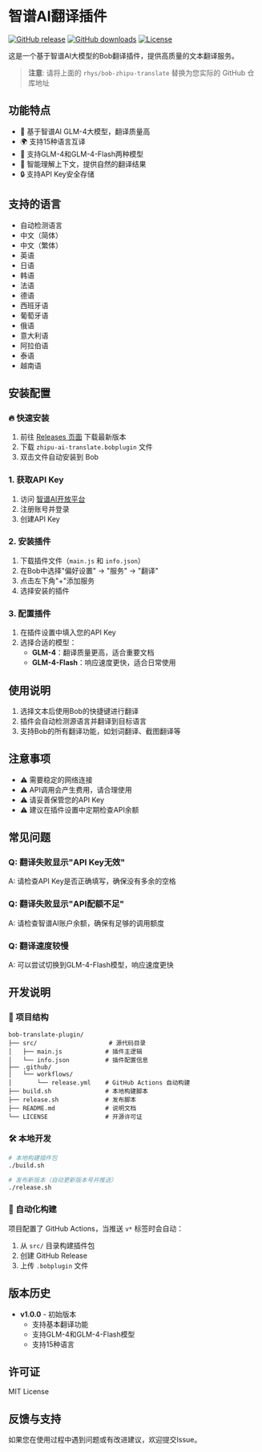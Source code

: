 # 智谱AI翻译插件

[![GitHub release](https://img.shields.io/github/v/release/rhys/bob-zhipu-translate)](https://github.com/rhys/bob-zhipu-translate/releases)
[![GitHub downloads](https://img.shields.io/github/downloads/rhys/bob-zhipu-translate/total)](https://github.com/rhys/bob-zhipu-translate/releases)
[![License](https://img.shields.io/github/license/rhys/bob-zhipu-translate)](LICENSE)

这是一个基于智谱AI大模型的Bob翻译插件，提供高质量的文本翻译服务。

> **注意**: 请将上面的 `rhys/bob-zhipu-translate` 替换为您实际的 GitHub 仓库地址

## 功能特点

- 🤖 基于智谱AI GLM-4大模型，翻译质量高
- 🌍 支持15种语言互译
- 🚀 支持GLM-4和GLM-4-Flash两种模型
- 📝 智能理解上下文，提供自然的翻译结果
- 🔒 支持API Key安全存储

## 支持的语言

- 自动检测语言
- 中文（简体）
- 中文（繁体）
- 英语
- 日语
- 韩语
- 法语
- 德语
- 西班牙语
- 葡萄牙语
- 俄语
- 意大利语
- 阿拉伯语
- 泰语
- 越南语

## 安装配置

### 🔥 快速安装

1. 前往 [Releases 页面](https://github.com/rhys/bob-zhipu-translate/releases) 下载最新版本
2. 下载 `zhipu-ai-translate.bobplugin` 文件
3. 双击文件自动安装到 Bob

### 1. 获取API Key
1. 访问 [智谱AI开放平台](https://open.bigmodel.cn/)
2. 注册账号并登录
3. 创建API Key

### 2. 安装插件
1. 下载插件文件（`main.js` 和 `info.json`）
2. 在Bob中选择"偏好设置" -> "服务" -> "翻译"
3. 点击左下角"+"添加服务
4. 选择安装的插件

### 3. 配置插件
1. 在插件设置中填入您的API Key
2. 选择合适的模型：
   - **GLM-4**：翻译质量更高，适合重要文档
   - **GLM-4-Flash**：响应速度更快，适合日常使用

## 使用说明

1. 选择文本后使用Bob的快捷键进行翻译
2. 插件会自动检测源语言并翻译到目标语言
3. 支持Bob的所有翻译功能，如划词翻译、截图翻译等

## 注意事项

- ⚠️ 需要稳定的网络连接
- ⚠️ API调用会产生费用，请合理使用
- ⚠️ 请妥善保管您的API Key
- ⚠️ 建议在插件设置中定期检查API余额

## 常见问题

### Q: 翻译失败显示"API Key无效"
A: 请检查API Key是否正确填写，确保没有多余的空格

### Q: 翻译失败显示"API配额不足"
A: 请检查智谱AI账户余额，确保有足够的调用额度

### Q: 翻译速度较慢
A: 可以尝试切换到GLM-4-Flash模型，响应速度更快

## 开发说明

### 📁 项目结构

```
bob-translate-plugin/
├── src/                    # 源代码目录
│   ├── main.js            # 插件主逻辑
│   └── info.json          # 插件配置信息
├── .github/
│   └── workflows/
│       └── release.yml    # GitHub Actions 自动构建
├── build.sh               # 本地构建脚本
├── release.sh             # 发布脚本
├── README.md              # 说明文档
└── LICENSE                # 开源许可证
```

### 🛠️ 本地开发

```bash
# 本地构建插件包
./build.sh

# 发布新版本（自动更新版本号并推送）
./release.sh
```

### 🚀 自动化构建

项目配置了 GitHub Actions，当推送 `v*` 标签时会自动：
1. 从 `src/` 目录构建插件包
2. 创建 GitHub Release
3. 上传 `.bobplugin` 文件

## 版本历史

- **v1.0.0** - 初始版本
  - 支持基本翻译功能
  - 支持GLM-4和GLM-4-Flash模型
  - 支持15种语言

## 许可证

MIT License

## 反馈与支持

如果您在使用过程中遇到问题或有改进建议，欢迎提交Issue。
